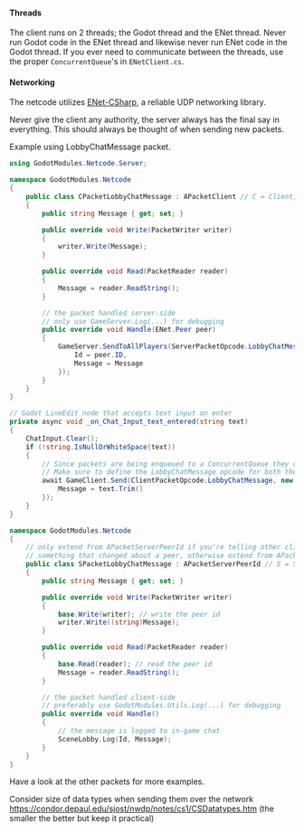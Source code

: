 #### Threads
The client runs on 2 threads; the Godot thread and the ENet thread. Never run Godot code in the ENet thread and likewise never run ENet code in the Godot thread. If you ever need to communicate between the threads, use the proper `ConcurrentQueue`'s in `ENetClient.cs`.

#### Networking
The netcode utilizes [ENet-CSharp](https://github.com/SoftwareGuy/ENet-CSharp/blob/master/DOCUMENTATION.md), a reliable UDP networking library.

Never give the client any authority, the server always has the final say in everything. This should always be thought of when sending new packets.

Example using LobbyChatMessage packet.
```cs
using GodotModules.Netcode.Server;

namespace GodotModules.Netcode 
{
    public class CPacketLobbyChatMessage : APacketClient // C = Client, A = abstract
    {
        public string Message { get; set; }

        public override void Write(PacketWriter writer)
        {
            writer.Write(Message);
        }

        public override void Read(PacketReader reader)
        {
            Message = reader.ReadString();
        }

        // the packet handled server-side
        // only use GameServer.Log(...) for debugging
        public override void Handle(ENet.Peer peer)
        {
            GameServer.SendToAllPlayers(ServerPacketOpcode.LobbyChatMessage, new SPacketLobbyChatMessage {
                Id = peer.ID,
                Message = Message
            });
        }
    }
}
```

```cs
// Godot LineEdit node that accepts text input on enter
private async void _on_Chat_Input_text_entered(string text)
{
    ChatInput.Clear();
    if (!string.IsNullOrWhiteSpace(text))
    {
        // Since packets are being enqueued to a ConcurrentQueue they can be called from any thread
        // Make sure to define the LobbyChatMessage opcode for both the client and server in _Opcodes.cs
        await GameClient.Send(ClientPacketOpcode.LobbyChatMessage, new CPacketLobbyChatMessage {
            Message = text.Trim()
        });
    }
}
```

```cs
namespace GodotModules.Netcode 
{
    // only extend from APacketServerPeerId if you're telling other clients about
    // something that changed about a peer, otherwise extend from APacketServer
    public class SPacketLobbyChatMessage : APacketServerPeerId // S = Server
    {
        public string Message { get; set; }

        public override void Write(PacketWriter writer)
        {
            base.Write(writer); // write the peer id
            writer.Write((string)Message);
        }

        public override void Read(PacketReader reader)
        {
            base.Read(reader); // read the peer id
            Message = reader.ReadString();
        }

        // the packet handled client-side
        // preferably use GodotModules.Utils.Log(...) for debugging
        public override void Handle()
        {
            // the message is logged to in-game chat
            SceneLobby.Log(Id, Message);
        }
    }
}
```

Have a look at the other packets for more examples.

Consider size of data types when sending them over the network https://condor.depaul.edu/sjost/nwdp/notes/cs1/CSDatatypes.htm (the smaller the better but keep it practical)
